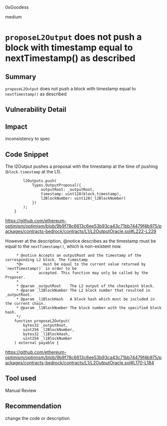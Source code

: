 0xGoodess

medium

# `proposeL2Output` does not push a block with timestamp equal to nextTimestamp() as described

## Summary
`proposeL2Output` does not push a block with timestamp equal to `nextTimestamp()` as described

## Vulnerability Detail

## Impact
inconsistency to spec

## Code Snippet

The l2Output pushes a proposal with the timestamp at the time of pushing (`block.timestamp` at the L1).

```solidity
        l2Outputs.push(
            Types.OutputProposal({
                outputRoot: _outputRoot,
                timestamp: uint128(block.timestamp),
                l2BlockNumber: uint128(_l2BlockNumber)
            })
        );
    }
```
https://github.com/ethereum-optimism/optimism/blob/9b9f78c6613c6ee53b93ca43c71bb74479f4b975/packages/contracts-bedrock/contracts/L1/L2OutputOracle.sol#L222-L229

However at the description, @notice describes as the timestamp must be equal to the `nextTimestamp()`, which is non-existent now. 

```solidity 
     * @notice Accepts an outputRoot and the timestamp of the corresponding L2 block. The timestamp
     *@>         must be equal to the current value returned by `nextTimestamp()` in order to be
     *         accepted. This function may only be called by the Proposer.
     *
     * @param _outputRoot    The L2 output of the checkpoint block.
     * @param _l2BlockNumber The L2 block number that resulted in _outputRoot.
     * @param _l1BlockHash   A block hash which must be included in the current chain.
     * @param _l1BlockNumber The block number with the specified block hash.
     */
    function proposeL2Output(
        bytes32 _outputRoot,
        uint256 _l2BlockNumber,
        bytes32 _l1BlockHash,
        uint256 _l1BlockNumber
    ) external payable {

```
https://github.com/ethereum-optimism/optimism/blob/9b9f78c6613c6ee53b93ca43c71bb74479f4b975/packages/contracts-bedrock/contracts/L1/L2OutputOracle.sol#L170-L184


## Tool used

Manual Review

## Recommendation
change the code or description